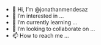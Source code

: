 - 👋 Hi, I’m @jonathanmendesaz
- 👀 I’m interested in ...
- 🌱 I’m currently learning ...
- 💞️ I’m looking to collaborate on ...
- 📫 How to reach me ...

<!---
jonathanmendesaz/jonathanmendesaz is a ✨ special ✨ repository because its `README.md` (this file) appears on your GitHub profile.
You can click the Preview link to take a look at your changes.
--->
